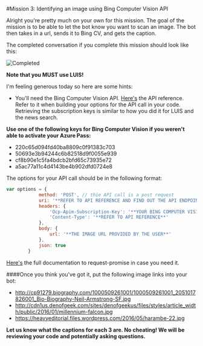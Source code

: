 #Mission 3: Identifying an image using Bing Computer Vision API

Alright you're pretty much on your own for this mission. The goal of the mission is to be able to let the bot know you want to scan an image. The bot then takes in a url, sends it to Bing CV, and gets the caption.

The completed conversation if you complete this mission should look like this:

![Completed](https://raw.githubusercontent.com/alyssaong1/HOL-NUSHackathon/master/Images/Mission3/m3result.PNG)

**Note that you MUST use LUIS!**

I'm feeling generous today so here are some hints: 

- You'll need the Bing Computer Vision API. [Here's](https://dev.projectoxford.ai/docs/services/56f91f2d778daf23d8ec6739/operations/56f91f2e778daf14a499e1fe) the API reference. Refer to it when building your options for the API call in your code. Retrieving the subscription keys is similar to how you did it for LUIS and the news search. 

**Use one of the following keys for Bing Computer Vision if you weren't able to activate your Azure Pass:**

- 220c65d094fd40ba8809c0f91383c703
- 50693e3b94244c6b82518d9f0055e939
- cf8b90e1c5fa4bdcb2bfd65c73935e72
- a5ac77a11c4d4143be4b902dfd0724e8

The options for your API call should be in the following format:

```js
var options = {
            method: 'POST', // thie API call is a post request
            uri: '**REFER TO API REFERENCE AND FIND OUT THE API ENDPOINT**',
            headers: {
                'Ocp-Apim-Subscription-Key': '**YOUR BING COMPUTER VISION KEY**',
                'Content-Type': '**REFER TO API REFERENCE**'
            },
            body: {
                url: '**THE IMAGE URL PROVIDED BY THE USER**'
            },
            json: true
        }
```
[Here's](https://github.com/request/request-promise) the full documentation to request-promise in case you need it. 

####Once you think you've got it, put the following image links into your bot:
- http://cp91279.biography.com/1000509261001/1000509261001_2051017826001_Bio-Biography-Neil-Armstrong-SF.jpg
- http://cdn1us.denofgeek.com/sites/denofgeekus/files/styles/article_width/public/2016/01/millennium-falcon.jpg
- https://heavyeditorial.files.wordpress.com/2016/05/harambe-22.jpg

**Let us know what the captions for each 3 are. No cheating! We will be reviewing your code and potentially asking questions.**